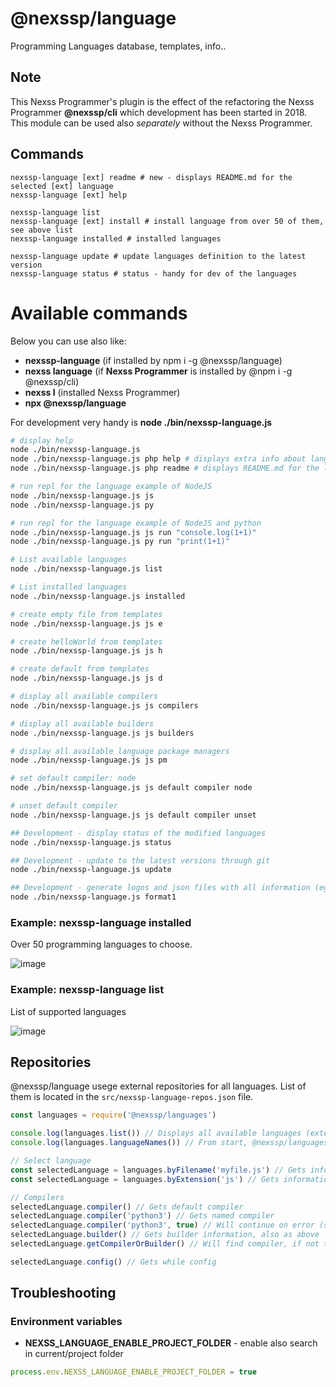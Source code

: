 # @nexssp/language

Programming Languages database, templates, info..

## Note

This Nexss Programmer's plugin is the effect of the refactoring the Nexss Programmer **@nexssp/cli** which development has been started in 2018. This module can be used also _separately_ without the Nexss Programmer.

## Commands

```
nexssp-language [ext] readme # new - displays README.md for the selected [ext] language
nexssp-language [ext] help

nexssp-language list
nexssp-language [ext] install # install language from over 50 of them, see above list
nexssp-language installed # installed languages

nexssp-language update # update languages definition to the latest version
nexssp-language status # status - handy for dev of the languages
```

# Available commands

Below you can use also like:

- **nexssp-language** (if installed by npm i -g @nexssp/language)
- **nexss language** (if **Nexss Programmer** is installed by @npm i -g @nexssp/cli)
- **nexss l** (installed Nexss Programmer)
- **npx @nexssp/language**

For development very handy is **node ./bin/nexssp-language.js**

```sh
# display help
node ./bin/nexssp-language.js
node ./bin/nexssp-language.js php help # displays extra info about language like founder, year, path to config and much more..
node ./bin/nexssp-language.js php readme # displays README.md for the language

# run repl for the language example of NodeJS
node ./bin/nexssp-language.js js
node ./bin/nexssp-language.js py

# run repl for the language example of NodeJS and python
node ./bin/nexssp-language.js js run "console.log(1+1)"
node ./bin/nexssp-language.js py run "print(1+1)"

# List available languages
node ./bin/nexssp-language.js list

# List installed languages
node ./bin/nexssp-language.js installed

# create empty file from templates
node ./bin/nexssp-language.js js e

# create helloWorld from templates
node ./bin/nexssp-language.js js h

# create default from templates
node ./bin/nexssp-language.js js d

# display all available compilers
node ./bin/nexssp-language.js js compilers

# display all available builders
node ./bin/nexssp-language.js js builders

# display all available language package managers
node ./bin/nexssp-language.js js pm

# set default compiler: node
node ./bin/nexssp-language.js js default compiler node

# unset default compiler
node ./bin/nexssp-language.js js default compiler unset

## Development - display status of the modified languages
node ./bin/nexssp-language.js status

## Development - update to the latest versions through git
node ./bin/nexssp-language.js update

## Development - generate logos and json files with all information (eg for website)
node ./bin/nexssp-language.js format1
```

### Example: nexssp-language installed

Over 50 programming languages to choose.

![image](https://user-images.githubusercontent.com/53263666/119171081-63df3300-ba64-11eb-941c-4eda7f428b3c.png)

### Example: nexssp-language list

List of supported languages

![image](https://user-images.githubusercontent.com/53263666/119171287-a7d23800-ba64-11eb-9ce5-6c590fe1d47f.png)

## Repositories

@nexssp/language usege external repositories for all languages. List of them is located in the `src/nexssp-language-repos.json` file.

```js
const languages = require('@nexssp/languages')

console.log(languages.list()) // Displays all available languages (extensions and repositories associated)
console.log(languages.languageNames()) // From start, @nexssp/languages has no languages installed. They are installed on demand, so here you will have a lit of installed languages.

// Select language
const selectedLanguage = languages.byFilename('myfile.js') // Gets information by Extension
const selectedLanguage = languages.byExtension('js') // Gets information by Extension

// Compilers
selectedLanguage.compiler() // Gets default compiler
selectedLanguage.compiler('python3') // Gets named compiler
selectedLanguage.compiler('python3', true) // Will continue on error (second parameter true)
selectedLanguage.builder() // Gets builder information, also as above
selectedLanguage.getCompilerOrBuilder() // Will find compiler, if not there will find builder

selectedLanguage.config() // Gets while config
```

## Troubleshooting

### Environment variables

- **NEXSS_LANGUAGE_ENABLE_PROJECT_FOLDER** - enable also search in current/project folder

```js
process.env.NEXSS_LANGUAGE_ENABLE_PROJECT_FOLDER = true
```
